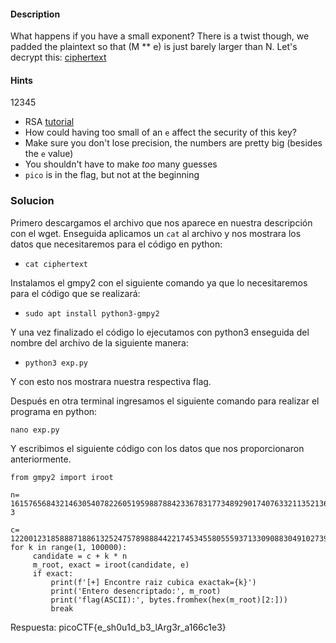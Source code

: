#### Description

What happens if you have a small exponent? There is a twist though, we padded the plaintext so that (M ** e) is just barely larger than N. Let's decrypt this: [ciphertext](https://mercury.picoctf.net/static/a24cf907007a19dbf30310acad0df9e5/ciphertext)

#### Hints 

12345

* RSA [tutorial](https://en.wikipedia.org/wiki/RSA_\(cryptosystem\))
* How could having too small of an `e` affect the security of this key?
* Make sure you don't lose precision, the numbers are pretty big (besides the `e` value)
* You shouldn't have to make _too_ many guesses
* `pico` is in the flag, but not at the beginning

### Solucion
Primero descargamos el archivo que nos aparece en nuestra descripción con el wget. Enseguida aplicamos un `cat` al archivo y nos mostrara los datos que necesitaremos para el código en python:

- `cat ciphertext`

Instalamos el gmpy2 con el siguiente comando ya que lo necesitaremos para el código que se realizará:

- `sudo apt install python3-gmpy2`

Y una vez finalizado el código lo ejecutamos con python3 enseguida del nombre del archivo de la siguiente manera:

- `python3 exp.py`

Y con esto nos mostrara nuestra respectiva flag.

Después en otra terminal ingresamos el siguiente comando para realizar el programa en python:

`nano exp.py`

Y escribimos el siguiente código con los datos que nos proporcionaron anteriormente.


````
from gmpy2 import iroot

n= 16157656843214630540782260519598878842336783177348929017407633211352136367960754624019502746024050951385898980874283>e= 3

c= 12200123185888718861325247578988844221745345580555937133090883049102739910735547326599771339806853708992578501219708>
for k in range(1, 100000):
     candidate = c + k * n
     m_root, exact = iroot(candidate, e)
     if exact:
         print(f'[+] Encontre raiz cubica exactak={k}')
         print('Entero desencriptado:', m_root)
         print('flag(ASCII):', bytes.fromhex(hex(m_root)[2:]))
         break
`````
Respuesta: picoCTF{e_sh0u1d_b3_lArg3r_a166c1e3}

